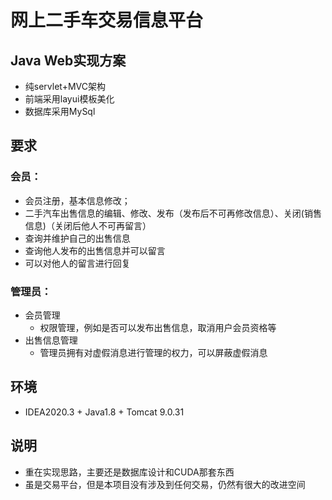 # 网上二手车交易信息平台
## Java Web实现方案
- 纯servlet+MVC架构
- 前端采用layui模板美化
- 数据库采用MySql

## 要求
### 会员：
  - 会员注册，基本信息修改；
  - 二手汽车出售信息的编辑、修改、发布（发布后不可再修改信息）、关闭(销售信息)（关闭后他人不可再留言）
  - 查询并维护自己的出售信息
  - 查询他人发布的出售信息并可以留言
  - 可以对他人的留言进行回复

	
### 管理员：
  - 会员管理
    - 权限管理，例如是否可以发布出售信息，取消用户会员资格等
  - 出售信息管理
    - 管理员拥有对虚假消息进行管理的权力，可以屏蔽虚假消息

## 环境
- IDEA2020.3 + Java1.8 + Tomcat 9.0.31

## 说明
- 重在实现思路，主要还是数据库设计和CUDA那套东西
- 虽是交易平台，但是本项目没有涉及到任何交易，仍然有很大的改进空间
